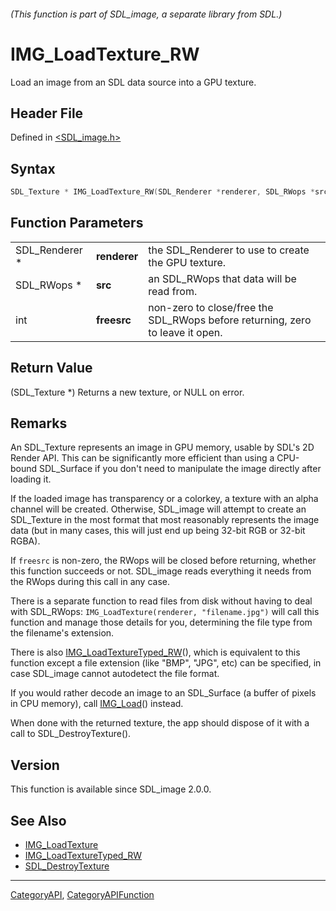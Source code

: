 ###### (This function is part of SDL_image, a separate library from SDL.)
# IMG_LoadTexture_RW

Load an image from an SDL data source into a GPU texture.

## Header File

Defined in [<SDL_image.h>](https://github.com/libsdl-org/SDL_image/blob/SDL2/include/SDL_image.h)

## Syntax

```c
SDL_Texture * IMG_LoadTexture_RW(SDL_Renderer *renderer, SDL_RWops *src, int freesrc);
```

## Function Parameters

|                |              |                                                                               |
| -------------- | ------------ | ----------------------------------------------------------------------------- |
| SDL_Renderer * | **renderer** | the SDL_Renderer to use to create the GPU texture.                            |
| SDL_RWops *    | **src**      | an SDL_RWops that data will be read from.                                     |
| int            | **freesrc**  | non-zero to close/free the SDL_RWops before returning, zero to leave it open. |

## Return Value

(SDL_Texture *) Returns a new texture, or NULL on error.

## Remarks

An SDL_Texture represents an image in GPU memory, usable by SDL's 2D Render
API. This can be significantly more efficient than using a CPU-bound
SDL_Surface if you don't need to manipulate the image directly after
loading it.

If the loaded image has transparency or a colorkey, a texture with an alpha
channel will be created. Otherwise, SDL_image will attempt to create an
SDL_Texture in the most format that most reasonably represents the image
data (but in many cases, this will just end up being 32-bit RGB or 32-bit
RGBA).

If `freesrc` is non-zero, the RWops will be closed before returning,
whether this function succeeds or not. SDL_image reads everything it needs
from the RWops during this call in any case.

There is a separate function to read files from disk without having to deal
with SDL_RWops: `IMG_LoadTexture(renderer, "filename.jpg")` will call this
function and manage those details for you, determining the file type from
the filename's extension.

There is also [IMG_LoadTextureTyped_RW](IMG_LoadTextureTyped_RW)(), which
is equivalent to this function except a file extension (like "BMP", "JPG",
etc) can be specified, in case SDL_image cannot autodetect the file format.

If you would rather decode an image to an SDL_Surface (a buffer of pixels
in CPU memory), call [IMG_Load](IMG_Load)() instead.

When done with the returned texture, the app should dispose of it with a
call to SDL_DestroyTexture().

## Version

This function is available since SDL_image 2.0.0.

## See Also

- [IMG_LoadTexture](IMG_LoadTexture)
- [IMG_LoadTextureTyped_RW](IMG_LoadTextureTyped_RW)
- [SDL_DestroyTexture](SDL_DestroyTexture)

----
[CategoryAPI](CategoryAPI), [CategoryAPIFunction](CategoryAPIFunction)

